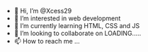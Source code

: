 - 👋 Hi, I’m @Xcess29
- 👀 I’m interested in web development 
- 🌱 I’m currently learning HTML, CSS and JS
- 💞️ I’m looking to collaborate on LOADING.....
- 📫 How to reach me ...

<!---
Xcess29/Xcess29 is a ✨ special ✨ repository because its `README.md` (this file) appears on your GitHub profile.
You can click the Preview link to take a look at your changes.
--->
